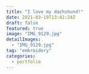 ```yaml
---
title: "I love my dachshund!"
date: 2021-03-19T13:42:24Z
draft: false
featured: true
image: "IMG_9129.jpg"
detailImages:
  - "IMG_9129.jpg"
tag: "embroidery"
categories:
  - portfolio
---
```

